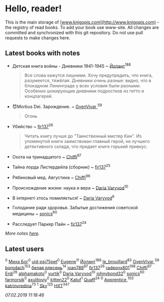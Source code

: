 # Hello, reader!
This is the main storage of [www.knigopis.com](http://www.knigopis.com) - the registry of read books.
To add your book use www-site. All changes are committed and synchronized with this git repository.
Do not use pull requests to make changes here.


## Latest books with notes
* Детская книга войны - Дневники 1941-1945 ~ [Йолант](users/104/104690883692185089260-google)<sup>188</sup>
    > Все слова кажутся лишними. Хочу предупредить, что книга, разумеется, тяжёлая. Дневники очень разные: видно, что в блокадном Ленинграде у всех условия были разными. Особенно шокирующие дневники подростков из гетто и концлагерей.

* 😈Morbus Dei. Зарождение. ~ [GvenVivar ](users/158/158266434925901-facebook)<sup>59</sup>
    > Огонь

* Убийство ~ [fir137](users/176/176805114-yandex)<sup>26</sup>
    > Читать книгу лучше до "Таинственный мистер Кин". Из упомянутой книги заимствован главный герой, не лучшего детективного склада, что придает книге горький привкус.

* Охота на тринадцатого ~ [Chiffi](users/105/105831994080785626680-google)<sup>97</sup>

* Тайна лорда Листердейла (сборник) ~ [fir137](users/176/176805114-yandex)<sup>25</sup>

* Рябиновый мед. Августина ~ [Chiffi](users/105/105831994080785626680-google)<sup>96</sup>

* Происхождение жизни: наука и вера ~ [Daria Varyvod](users/829/829893410524253-facebook)<sup>10</sup>

* В інтернеті хтось помиляється! ~ [Daria Varyvod](users/829/829893410524253-facebook)<sup>9</sup>

* Голодание ради здоровья. Забытые достижения советской медицины ~ [sonics](users/588/5880221-vkontakte)<sup>60</sup>

* Расследует Паркер Пайн ~ [fir137](users/176/176805114-yandex)<sup>24</sup>


_More notes [here](latest_books_with_notes.md)._


## Latest users
[](users/901/9017247704455477472-mailru)<sup>0</sup> 
[Миха Бог](users/153/15354310720882021989-mailru)<sup>0</sup> 
[uid-psj75pet](users/775/775038048-yandex)<sup>0</sup> 
[Eugene](users/695/695244810674916-facebook)<sup>11</sup> 
[Йолант](users/104/104690883692185089260-google)<sup>188</sup> 
[le_brouillard](users/133/13330781-vkontakte)<sup>83</sup> 
[GvenVivar ](users/158/158266434925901-facebook)<sup>59</sup> 
[borodach](users/157/15706320-vkontakte)<sup>153</sup> 
[белая плесень](users/104/104448632954411726505-google)<sup>14</sup> 
[joan789](users/240/2401650-vkontakte)<sup>97</sup> 
[fir137](users/176/176805114-yandex)<sup>26</sup> 
[radeonx801](users/973/973496-vkontakte)<sup>198</sup> 
[Chiffi](users/105/105831994080785626680-google)<sup>97</sup> 
[Erdi](users/104/104289450206538776186-googleplus)<sup>26</sup> 
[alphamakoto](users/342/342507332-vkontakte)<sup>0</sup> 
[yurtik](users/166/166750349-vkontakte)<sup>0</sup> 
[Daria Varyvod](users/829/829893410524253-facebook)<sup>10</sup> 
[johnybond32](users/304/304041461-yandex)<sup>0</sup> 
[sonics](users/588/5880221-vkontakte)<sup>60</sup> 
[farmorsik](users/200/20073463-vkontakte)<sup>0</sup> 
[axulitoviy](users/193/193373239-vkontakte)<sup>0</sup> 
[kitten22](users/111/11117729-vkontakte)<sup>0</sup> 
[Katuf](users/114/114608504300850856669-google)<sup>1</sup> 
[Quaff](users/122/12267158-vkontakte)<sup>24</sup> 
[](users/202/2029906773973459-facebook)<sup>0</sup> 
[Apprentice ](users/528/52821952-vkontakte)<sup>103</sup> 
[katrinvredina](users/233/2336755-vkontakte)<sup>73</sup> 
[](users/109/109132606845133294211-googleplus)<sup>1</sup> 
[Sky](users/118/118049897850017649660-google)<sup>125</sup> 
[HXT](users/100/100002563462782-facebook)<sup>347</sup> 


_07.02.2019 11:18:46_
